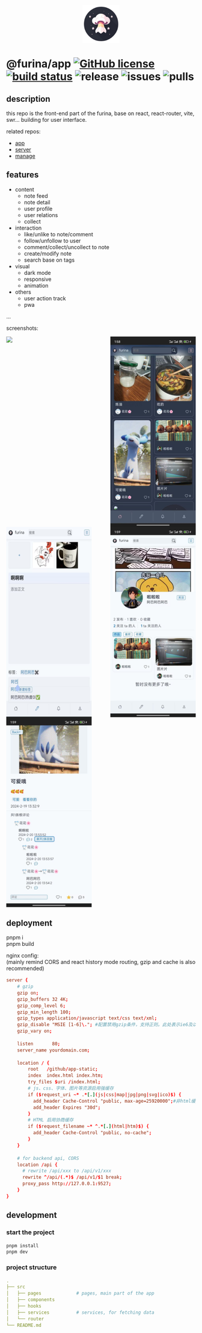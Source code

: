 <img src="./public/logo.png" width="100" style="display: block; margin: 0 auto;" />

# @furina/app [![GitHub license](https://img.shields.io/badge/license-MIT-blue.svg)](https://github.com/rainbow-dust/app/blob/main/LICENSE)  [![build status](https://github.com/rainbow-dust/app/actions/workflows/build.yml/badge.svg?branch=main)](https://github.com/rainbow-dust/app/actions/workflows/build.yml) ![release](https://img.shields.io/github/v/release/rainbow-dust/app?color=blueviolet&include_prereleases) ![issues](https://img.shields.io/github/issues/rainbow-dust/app.svg) ![pulls](https://img.shields.io/github/issues-pr/rainbow-dust/app.svg)

## description

this repo is the front-end part of the furina, base on react, react-router, vite, swr... building for user interface.

related repos:

- [app](https://github.com/rainbow-dust/app)
- [server](https://github.com/rainbow-dust/server)
- [manage](https://github.com/rainbow-dust/manage)

## features
<!-- may be some screenshots here is better... -->

- content
  - note feed
  - note detail
  - user profile
  - user relations
  - collect
- interaction
  - like/unlike to note/comment
  - follow/unfollow to user
  - comment/collect/uncollect to note
  - create/modify note
  - search base on tags
- visual
  - dark mode
  - responsive
  - animation
- others
  - user action track
  - pwa
  
...

screenshots:
<div style="display: flex; justify-content: space-between;">
  <img src="./screenshots/2024-2-20 183908.gif" width="45%" />
  <img src="./screenshots/2024-2-20%20141410.jpg" width="45%" />
</div>

<div style="display: flex; justify-content: space-between;">
  <img src="./screenshots/2024-2-20%20141427.jpg" width="45%" />
  <img src="./screenshots/2024-2-20%20141416.jpg" width="45%" />
</div>

<div style="display: flex; justify-content: space-between;">
  <img src="./screenshots/2024-2-20%20141422.jpg" width="45%" />
</div>

## deployment

pnpm i  
pnpm build  

nginx config:  
(mainly remind CORS and react history mode routing, gzip and cache is also recommended)

```conf
server {
    # gzip
    gzip on;
    gzip_buffers 32 4K;
    gzip_comp_level 6;
    gzip_min_length 100;
    gzip_types application/javascript text/css text/xml;
    gzip_disable "MSIE [1-6]\."; #配置禁用gzip条件，支持正则。此处表示ie6及以下不启用gzip（因为ie低版本不支持）
    gzip_vary on;
    
    listen       80;
    server_name yourdomain.com;
    
    location / {
        root   /github/app-static;
        index  index.html index.htm;
        try_files $uri /index.html;
        # js、css、字体、图片等资源启用强缓存
        if ($request_uri ~* .*[.](js|css|map|jpg|png|svg|ico)$) {
          add_header Cache-Control "public, max-age=25920000";#非html缓存1个月
          add_header Expires "30d";
        }
        # HTML 启用协商缓存
        if ($request_filename ~* ^.*[.](html|htm)$) {
          add_header Cache-Control "public, no-cache";
        }
    }

    # for backend api, CORS
    location /api {
      # rewrite /api/xxx to /api/v1/xxx
      rewrite ^/api/(.*)$ /api/v1/$1 break;
      proxy_pass http://127.0.0.1:9527;
    }
}
```

## development

### start the project

```bash
pnpm install
pnpm dev
```

### project structure

```yaml
.
├── src
│   ├── pages             # pages, main part of the app
│   ├── components
│   ├── hooks
│   ├── services          # services, for fetching data
│   └── router
└── README.md
```
